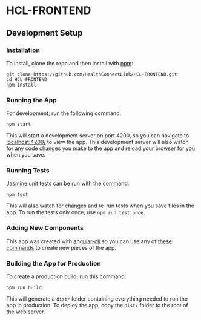 # HCL-FRONTEND

## Development Setup

### Installation

To install, clone the repo and then install with [npm](https://www.npmjs.com/):

```
git clone https://github.com/HealthConnectLink/HCL-FRONTEND.git
cd HCL-FRONTEND
npm install
```

### Running the App

For development, run the following command:

```
npm start
```

This will start a development server on port 4200, so you can navigate to [localhost:4200/](http://localhost:4200/) to view the app. This development server will also watch for any code changes you make to the app and reload your browser for you when you save.

### Running Tests

[Jasmine](https://jasmine.github.io/) unit tests can be run with the command:

```
npm test
```

This will also watch for changes and re-run tests when you save files in the app. To run the tests only once, use `npm run test:once`.

### Adding New Components

This app was created with [angular-cli](https://github.com/angular/angular-cli) so you can use any of [these commands](https://github.com/angular/angular-cli#generating-components-directives-pipes-and-services) to create new pieces of the app.

### Building the App for Production

To create a production build, run this command:

```
npm run build
```

This will generate a `dist/` folder containing everything needed to run the app in production. To deploy the app, copy the `dist/` folder to the root of the web server.
